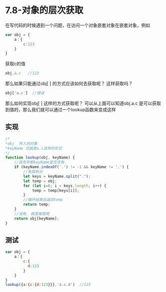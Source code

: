 
# 7.8-对象的层次获取
在写代码的时候遇到一个问题，在访问一个对象嵌套对象在嵌套对象，例如

```javascript
var obj = {
    a：{
        c:123
    }
}
```
获取c的值   

```javascript
obj.a.c   //123
```
那么如果只能通过obj[ ] 的方式应该如何去获取呢？
这样获取吗？

```javascript
obj['a.c']  //错误
```
那么如何实现obj[ ] 这样的方式获取呢？
可以从上面可以知道obj.a.c 是可以获取到值的，那么我们就可以通过一个lookup函数来变成这样


## 实现
```javascript
/*
*obj  传入的对象
*keyName 也就是a.c这样的形式
*/
function lookup(obj, keyName) {
    //首先判断keyName是否含有.
    if (keyName.indexOf('.') != -1 && keyName != '.') {
        //有就拆分
        let keys = keyName.split(".");
        let temp = obj;
        for (let i=0; i < keys.length; i++) {
            temp = temp[keys[i]];
        }
        //循环结束后返回temp
        return temp;
    }
    //没有. 就直接使用
    return obj[keyName];
}

```
## 测试
```javascript
var obj = {
    a：{
        c:{
          d:123
        }
    }
}
lookup({a:{c:{d:123}}},'a.c.d')  //123

```

